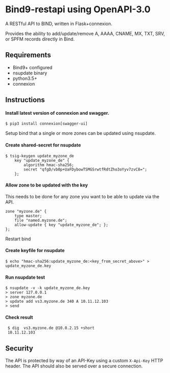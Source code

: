 # Bind9-restapi using OpenAPI-3.0

A RESTful API to BIND, written in Flask+connexion. 

Provides the ability to add/update/remove A, AAAA, CNAME, MX, TXT, SRV, or SPFM records directly in Bind.

## Requirements
- Bind9+ configured
- nsupdate binary
- python3.5+
- connexion

## Instructions

#### Install latest version of connexion and swagger.

    $ pip3 install connexion[swagger-ui]
    
Setup bind that a single or more zones can be updated using nsupdate. 

#### Create shared-secret for nsupdate

    $ tsig-keygen update_myzone_de
        key "update_myzone_de" {
            algorithm hmac-sha256;
            secret "qfgD/vb0p+UaFDybowTSMGSrwtfRdtZho3oYyv7zvC8=";
        };

#### Allow zone to be updated with the key
This needs to be done for any zone you want to be able to update via the API.

    zone "myzone.de" {
        type master;
        file "named.myzone.de";
        allow-update { key "update_myzone_de"; };
    };

Restart bind


#### Create keyfile for nsupdate

    $ echo "hmac-sha256:update_myzone_de:<key_from_secret_above>" > update_myzone_de.key
    
#### Run nsupdate test

    $ nsupdate -v -k update_myzone_de.key
    > server 127.0.0.1
    > zone myzone.de
    > update add vs3.myzone.de 340 A 10.11.12.103
    > send
    
#### Check result
     $ dig  vs3.myzone.de @10.0.2.15 +short
     10.11.12.103


## Security

The API is protected by way of an API-Key using a custom <code>X-Api-Key</code> HTTP header. The API should also be served over a secure connection.
